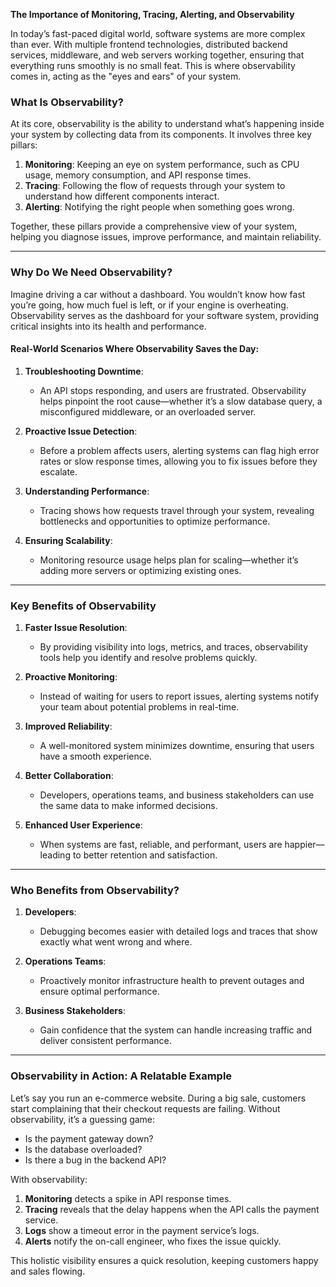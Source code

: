 **The Importance of Monitoring, Tracing, Alerting, and Observability**

In today’s fast-paced digital world, software systems are more complex than ever. With multiple frontend technologies, distributed backend services, middleware, and web servers working together, ensuring that everything runs smoothly is no small feat. This is where observability comes in, acting as the "eyes and ears" of your system.

### What Is Observability?
At its core, observability is the ability to understand what’s happening inside your system by collecting data from its components. It involves three key pillars:

1. **Monitoring**: Keeping an eye on system performance, such as CPU usage, memory consumption, and API response times.
2. **Tracing**: Following the flow of requests through your system to understand how different components interact.
3. **Alerting**: Notifying the right people when something goes wrong.

Together, these pillars provide a comprehensive view of your system, helping you diagnose issues, improve performance, and maintain reliability.

---

### Why Do We Need Observability?
Imagine driving a car without a dashboard. You wouldn’t know how fast you’re going, how much fuel is left, or if your engine is overheating. Observability serves as the dashboard for your software system, providing critical insights into its health and performance.

#### Real-World Scenarios Where Observability Saves the Day:
1. **Troubleshooting Downtime**:
   - An API stops responding, and users are frustrated. Observability helps pinpoint the root cause—whether it’s a slow database query, a misconfigured middleware, or an overloaded server.

2. **Proactive Issue Detection**:
   - Before a problem affects users, alerting systems can flag high error rates or slow response times, allowing you to fix issues before they escalate.

3. **Understanding Performance**:
   - Tracing shows how requests travel through your system, revealing bottlenecks and opportunities to optimize performance.

4. **Ensuring Scalability**:
   - Monitoring resource usage helps plan for scaling—whether it’s adding more servers or optimizing existing ones.

---

### Key Benefits of Observability

1. **Faster Issue Resolution**:
   - By providing visibility into logs, metrics, and traces, observability tools help you identify and resolve problems quickly.

2. **Proactive Monitoring**:
   - Instead of waiting for users to report issues, alerting systems notify your team about potential problems in real-time.

3. **Improved Reliability**:
   - A well-monitored system minimizes downtime, ensuring that users have a smooth experience.

4. **Better Collaboration**:
   - Developers, operations teams, and business stakeholders can use the same data to make informed decisions.

5. **Enhanced User Experience**:
   - When systems are fast, reliable, and performant, users are happier—leading to better retention and satisfaction.

---

### Who Benefits from Observability?
1. **Developers**:
   - Debugging becomes easier with detailed logs and traces that show exactly what went wrong and where.

2. **Operations Teams**:
   - Proactively monitor infrastructure health to prevent outages and ensure optimal performance.

3. **Business Stakeholders**:
   - Gain confidence that the system can handle increasing traffic and deliver consistent performance.

---

### Observability in Action: A Relatable Example
Let’s say you run an e-commerce website. During a big sale, customers start complaining that their checkout requests are failing. Without observability, it’s a guessing game:
- Is the payment gateway down?
- Is the database overloaded?
- Is there a bug in the backend API?

With observability:
1. **Monitoring** detects a spike in API response times.
2. **Tracing** reveals that the delay happens when the API calls the payment service.
3. **Logs** show a timeout error in the payment service’s logs.
4. **Alerts** notify the on-call engineer, who fixes the issue quickly.

This holistic visibility ensures a quick resolution, keeping customers happy and sales flowing.
